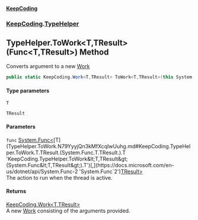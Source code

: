 #### [KeepCoding](index.md 'index')
### [KeepCoding](KeepCoding.md 'KeepCoding').[TypeHelper](TypeHelper.md 'KeepCoding.TypeHelper')
## TypeHelper.ToWork&lt;T,TResult&gt;(Func&lt;T,TResult&gt;) Method
Converts argument to a new [Work](Work.md 'KeepCoding.Work')
```csharp
public static KeepCoding.Work<T,TResult> ToWork<T,TResult>(this System.Func<T,TResult> func);
```
#### Type parameters
<a name='KeepCoding.TypeHelper.ToWork.T.TResult.(System.Func.T.TResult.).T'></a>
`T`  
  
<a name='KeepCoding.TypeHelper.ToWork.T.TResult.(System.Func.T.TResult.).TResult'></a>
`TResult`  
  
#### Parameters
<a name='KeepCoding.TypeHelper.ToWork.T.TResult.(System.Func.T.TResult.).func'></a>
`func` [System.Func&lt;](https://docs.microsoft.com/en-us/dotnet/api/System.Func-2 'System.Func`2')[T](TypeHelper.ToWork.N79YyyjQn3kMfXcqIwUuhg.md#KeepCoding.TypeHelper.ToWork.T.TResult.(System.Func.T.TResult.).T 'KeepCoding.TypeHelper.ToWork&lt;T,TResult&gt;(System.Func&lt;T,TResult&gt;).T')[,](https://docs.microsoft.com/en-us/dotnet/api/System.Func-2 'System.Func`2')[TResult](TypeHelper.ToWork.N79YyyjQn3kMfXcqIwUuhg.md#KeepCoding.TypeHelper.ToWork.T.TResult.(System.Func.T.TResult.).TResult 'KeepCoding.TypeHelper.ToWork&lt;T,TResult&gt;(System.Func&lt;T,TResult&gt;).TResult')[&gt;](https://docs.microsoft.com/en-us/dotnet/api/System.Func-2 'System.Func`2')  
The action to run when the thread is active.
  
#### Returns
[KeepCoding.Work&lt;](Work.T.TResult..md 'KeepCoding.Work&lt;T,TResult&gt;')[T](TypeHelper.ToWork.N79YyyjQn3kMfXcqIwUuhg.md#KeepCoding.TypeHelper.ToWork.T.TResult.(System.Func.T.TResult.).T 'KeepCoding.TypeHelper.ToWork&lt;T,TResult&gt;(System.Func&lt;T,TResult&gt;).T')[,](Work.T.TResult..md 'KeepCoding.Work&lt;T,TResult&gt;')[TResult](TypeHelper.ToWork.N79YyyjQn3kMfXcqIwUuhg.md#KeepCoding.TypeHelper.ToWork.T.TResult.(System.Func.T.TResult.).TResult 'KeepCoding.TypeHelper.ToWork&lt;T,TResult&gt;(System.Func&lt;T,TResult&gt;).TResult')[&gt;](Work.T.TResult..md 'KeepCoding.Work&lt;T,TResult&gt;')  
A new [Work](Work.md 'KeepCoding.Work') consisting of the arguments provided.
